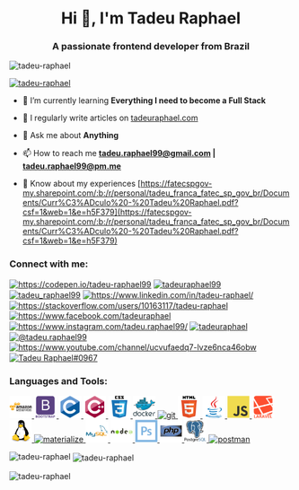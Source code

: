 <h1 align="center">Hi 👋, I'm Tadeu Raphael</h1>
<h3 align="center">A passionate frontend developer from Brazil</h3>

<p align="left"> <img src="https://komarev.com/ghpvc/?username=tadeu-raphael&label=Profile%20views&color=0e75b6&style=flat" alt="tadeu-raphael" /> </p>

<p align="left"> <a href="https://github.com/ryo-ma/github-profile-trophy"><img src="https://github-profile-trophy.vercel.app/?username=tadeu-raphael" alt="tadeu-raphael" /></a> </p>

- 🌱 I’m currently learning **Everything I need to become a Full Stack**

- 📝 I regularly write articles on [tadeuraphael.com](tadeuraphael.com)

- 💬 Ask me about **Anything**

- 📫 How to reach me **tadeu.raphael99@gmail.com | tadeu.raphael99@pm.me**

- 📄 Know about my experiences [https://fatecspgov-my.sharepoint.com/:b:/r/personal/tadeu_franca_fatec_sp_gov_br/Documents/Curr%C3%ADculo%20-%20Tadeu%20Raphael.pdf?csf=1&web=1&e=h5F379](https://fatecspgov-my.sharepoint.com/:b:/r/personal/tadeu_franca_fatec_sp_gov_br/Documents/Curr%C3%ADculo%20-%20Tadeu%20Raphael.pdf?csf=1&web=1&e=h5F379)

<h3 align="left">Connect with me:</h3>
<p align="left">
<a href="https://codepen.io/https://codepen.io/tadeu-raphael99" target="blank"><img align="center" src="https://raw.githubusercontent.com/rahuldkjain/github-profile-readme-generator/master/src/images/icons/Social/codepen.svg" alt="https://codepen.io/tadeu-raphael99" height="30" width="40" /></a>
<a href="https://dev.to/tadeuraphael99" target="blank"><img align="center" src="https://cdn.jsdelivr.net/npm/simple-icons@3.0.1/icons/dev-dot-to.svg" alt="tadeuraphael99" height="30" width="40" /></a>
<a href="https://twitter.com/tadeu_raphael99" target="blank"><img align="center" src="https://raw.githubusercontent.com/rahuldkjain/github-profile-readme-generator/master/src/images/icons/Social/twitter.svg" alt="tadeu_raphael99" height="30" width="40" /></a>
<a href="https://linkedin.com/in/https://www.linkedin.com/in/tadeu-raphael/" target="blank"><img align="center" src="https://raw.githubusercontent.com/rahuldkjain/github-profile-readme-generator/master/src/images/icons/Social/linked-in-alt.svg" alt="https://www.linkedin.com/in/tadeu-raphael/" height="30" width="40" /></a>
<a href="https://stackoverflow.com/users/https://stackoverflow.com/users/10163117/tadeu-raphael" target="blank"><img align="center" src="https://raw.githubusercontent.com/rahuldkjain/github-profile-readme-generator/master/src/images/icons/Social/stack-overflow.svg" alt="https://stackoverflow.com/users/10163117/tadeu-raphael" height="30" width="40" /></a>
<a href="https://fb.com/https://www.facebook.com/tadeuraphael" target="blank"><img align="center" src="https://raw.githubusercontent.com/rahuldkjain/github-profile-readme-generator/master/src/images/icons/Social/facebook.svg" alt="https://www.facebook.com/tadeuraphael" height="30" width="40" /></a>
<a href="https://instagram.com/https://www.instagram.com/tadeu.raphael99/" target="blank"><img align="center" src="https://raw.githubusercontent.com/rahuldkjain/github-profile-readme-generator/master/src/images/icons/Social/instagram.svg" alt="https://www.instagram.com/tadeu.raphael99/" height="30" width="40" /></a>
<a href="https://www.behance.net/tadeuraphael" target="blank"><img align="center" src="https://raw.githubusercontent.com/rahuldkjain/github-profile-readme-generator/master/src/images/icons/Social/behance.svg" alt="tadeuraphael" height="30" width="40" /></a>
<a href="https://medium.com/@tadeu.raphael99" target="blank"><img align="center" src="https://raw.githubusercontent.com/rahuldkjain/github-profile-readme-generator/master/src/images/icons/Social/medium.svg" alt="@tadeu.raphael99" height="30" width="40" /></a>
<a href="https://www.youtube.com/c/https://www.youtube.com/channel/ucvufaedq7-lvze6nca46obw" target="blank"><img align="center" src="https://raw.githubusercontent.com/rahuldkjain/github-profile-readme-generator/master/src/images/icons/Social/youtube.svg" alt="https://www.youtube.com/channel/ucvufaedq7-lvze6nca46obw" height="30" width="40" /></a>
<a href="https://discord.gg/Tadeu Raphael#0967" target="blank"><img align="center" src="https://raw.githubusercontent.com/rahuldkjain/github-profile-readme-generator/master/src/images/icons/Social/discord.svg" alt="Tadeu Raphael#0967" height="30" width="40" /></a>
</p>

<h3 align="left">Languages and Tools:</h3>
<p align="left"> <a href="https://aws.amazon.com" target="_blank"> <img src="https://raw.githubusercontent.com/devicons/devicon/master/icons/amazonwebservices/amazonwebservices-original-wordmark.svg" alt="aws" width="40" height="40"/> </a> <a href="https://getbootstrap.com" target="_blank"> <img src="https://raw.githubusercontent.com/devicons/devicon/master/icons/bootstrap/bootstrap-plain-wordmark.svg" alt="bootstrap" width="40" height="40"/> </a> <a href="https://www.cprogramming.com/" target="_blank"> <img src="https://raw.githubusercontent.com/devicons/devicon/master/icons/c/c-original.svg" alt="c" width="40" height="40"/> </a> <a href="https://www.w3schools.com/cpp/" target="_blank"> <img src="https://raw.githubusercontent.com/devicons/devicon/master/icons/cplusplus/cplusplus-original.svg" alt="cplusplus" width="40" height="40"/> </a> <a href="https://www.w3schools.com/css/" target="_blank"> <img src="https://raw.githubusercontent.com/devicons/devicon/master/icons/css3/css3-original-wordmark.svg" alt="css3" width="40" height="40"/> </a> <a href="https://www.docker.com/" target="_blank"> <img src="https://raw.githubusercontent.com/devicons/devicon/master/icons/docker/docker-original-wordmark.svg" alt="docker" width="40" height="40"/> </a> <a href="https://git-scm.com/" target="_blank"> <img src="https://www.vectorlogo.zone/logos/git-scm/git-scm-icon.svg" alt="git" width="40" height="40"/> </a> <a href="https://www.w3.org/html/" target="_blank"> <img src="https://raw.githubusercontent.com/devicons/devicon/master/icons/html5/html5-original-wordmark.svg" alt="html5" width="40" height="40"/> </a> <a href="https://www.java.com" target="_blank"> <img src="https://raw.githubusercontent.com/devicons/devicon/master/icons/java/java-original.svg" alt="java" width="40" height="40"/> </a> <a href="https://developer.mozilla.org/en-US/docs/Web/JavaScript" target="_blank"> <img src="https://raw.githubusercontent.com/devicons/devicon/master/icons/javascript/javascript-original.svg" alt="javascript" width="40" height="40"/> </a> <a href="https://laravel.com/" target="_blank"> <img src="https://raw.githubusercontent.com/devicons/devicon/master/icons/laravel/laravel-plain-wordmark.svg" alt="laravel" width="40" height="40"/> </a> <a href="https://www.linux.org/" target="_blank"> <img src="https://raw.githubusercontent.com/devicons/devicon/master/icons/linux/linux-original.svg" alt="linux" width="40" height="40"/> </a> <a href="https://materializecss.com/" target="_blank"> <img src="https://raw.githubusercontent.com/prplx/svg-logos/5585531d45d294869c4eaab4d7cf2e9c167710a9/svg/materialize.svg" alt="materialize" width="40" height="40"/> </a> <a href="https://www.mysql.com/" target="_blank"> <img src="https://raw.githubusercontent.com/devicons/devicon/master/icons/mysql/mysql-original-wordmark.svg" alt="mysql" width="40" height="40"/> </a> <a href="https://nodejs.org" target="_blank"> <img src="https://raw.githubusercontent.com/devicons/devicon/master/icons/nodejs/nodejs-original-wordmark.svg" alt="nodejs" width="40" height="40"/> </a> <a href="https://www.photoshop.com/en" target="_blank"> <img src="https://raw.githubusercontent.com/devicons/devicon/master/icons/photoshop/photoshop-line.svg" alt="photoshop" width="40" height="40"/> </a> <a href="https://www.php.net" target="_blank"> <img src="https://raw.githubusercontent.com/devicons/devicon/master/icons/php/php-original.svg" alt="php" width="40" height="40"/> </a> <a href="https://www.postgresql.org" target="_blank"> <img src="https://raw.githubusercontent.com/devicons/devicon/master/icons/postgresql/postgresql-original-wordmark.svg" alt="postgresql" width="40" height="40"/> </a> <a href="https://postman.com" target="_blank"> <img src="https://www.vectorlogo.zone/logos/getpostman/getpostman-icon.svg" alt="postman" width="40" height="40"/> </a> </p>

<p><img align="left" src="https://github-readme-stats.vercel.app/api/top-langs?username=tadeu-raphael&show_icons=true&locale=en&layout=compact" alt="tadeu-raphael" /></p>

<p>&nbsp;<img align="center" src="https://github-readme-stats.vercel.app/api?username=tadeu-raphael&show_icons=true&locale=en" alt="tadeu-raphael" /></p>

<p><img align="center" src="https://github-readme-streak-stats.herokuapp.com/?user=tadeu-raphael&" alt="tadeu-raphael" /></p>

